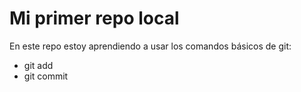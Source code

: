 # Mi primer repo local
En este repo estoy aprendiendo a usar los comandos básicos de git:
- git add
- git commit 
